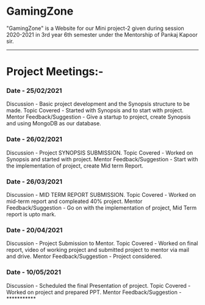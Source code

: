 # GamingZone
"GamingZone" is a Website for our Mini project-2 given during session 2020-2021 in 3rd year 6th semester under the Mentorship of Pankaj Kapoor sir.

<hr>

# Project Meetings:-

 ### Date - 25/02/2021 
Discussion - Basic project development and the Synopsis structure to be made.
Topic Covered - Started with Synopsis and to start with project.
Mentor Feedback/Suggestion - Give a startup to project, create Synopsis and using MongoDB as our database.

 ### Date - 26/02/2021 
Discussion - Project SYNOPSIS SUBMISSION.
Topic Covered - Worked on Synopsis and started with project.
Mentor Feedback/Suggestion - Start with the implementation of project, create Mid term Report.

### Date - 26/03/2021 
Discussion - MID TERM REPORT SUBMISSION.
Topic Covered - Worked on mid-term report and compleated 40% project.
Mentor Feedback/Suggestion - Go on with the implementation of project, Mid Term report is upto mark.

### Date - 20/04/2021 
Discussion - Project Submission to Mentor.
Topic Covered - Worked on final report, video of working project and submitted project to mentor via mail and drive.
Mentor Feedback/Suggestion - Project considered.

### Date - 10/05/2021 
Discussion - Scheduled the final Presentation of project.
Topic Covered - Worked on project and prepared PPT.
Mentor Feedback/Suggestion - ***********
